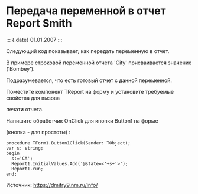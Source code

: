 Передача переменной в отчет Report Smith
========================================

::: {.date}
01.01.2007
:::

Следующий код показывает, как передать переменную в отчет.

В примере строковой переменной отчета \'City\' присваивается значение
(\'Bombey\').

Подразумевается, что есть готовый отчет с данной переменной.

Поместите компонент TReport на форму и установите требуемые свойства для
вызова

печати отчета.

Напишите обработчик OnClick для кнопки Button1 на форме

(кнопка - для простоты) :

    procedure TForm1.Button1Click(Sender: TObject);
    var s: string;
    begin
      s:='CA';
      Report1.InitialValues.Add('@state=<'+s+'>');
      Report1.run;
    end;

Источник: <https://dmitry9.nm.ru/info/>
